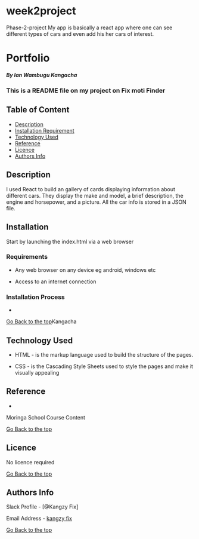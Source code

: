 # week2project
Phase-2-project
My app is basically a react app where one can see different types of cars and even add his her cars of interest.
# Portfolio

##### By Ian Wambugu Kangacha
### This is a README file on my project on Fix moti Finder

## Table of Content

+ [Description](#description)
+ [Installation Requirement](#Installation)
+ [Technology Used](#technology-used)
+ [Reference](#reference)
+ [Licence](#licence)
+ [Authors Info](#author-Info)

## Description
<p>I used React to build an gallery of cards displaying information about different cars. They display the make and model, a brief description, the engine and horsepower, and a picture. All the car info is stored in a JSON file. </p>


## Installation

<p>Start by launching the index.html via a web browser</p>

### Requirements

* Any web browser on any device eg android, windows etc

* Access to an internet connection

### Installation Process
* 

[Go Back to the top](#portfolio)Kangacha
## Technology Used
* HTML - is the markup language used to build the structure of the pages.

* CSS - is the Cascading Style Sheets used to style the pages and make it visually appealing

## Reference
* 
Moringa School Course Content

[Go Back to the top](#portfolio)

## Licence

No licence required

[Go Back to the top](#portfolio)

## Authors Info

Slack Profile - [@Kangzy Fix]

Email Address - [kangzy fix](kangzy.fix@student.moringaschool.com)

[Go Back to the top](#portfolio)